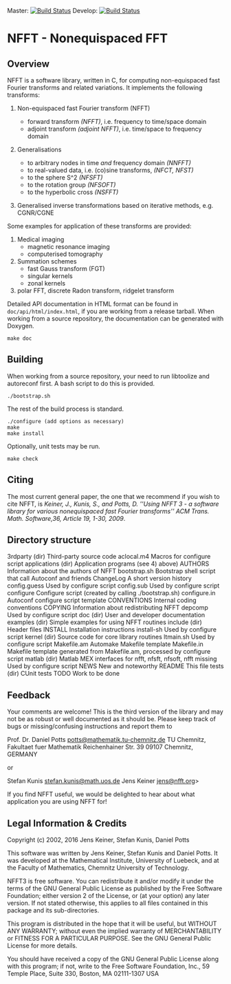 Master: [![Build Status](https://travis-ci.org/NFFT/nfft_new.svg?branch=master)](https://travis-ci.org/NFFT/nfft_new)
Develop: [![Build Status](https://travis-ci.org/NFFT/nfft_new.svg?branch=develop)](https://travis-ci.org/NFFT/nfft_new)

NFFT - Nonequispaced FFT
=========================

Overview
--------
NFFT is a software library, written in C, for computing non-equispaced fast 
Fourier transforms and related variations. It implements the following
transforms:

1. Non-equispaced fast Fourier transform (NFFT)
    - forward transform *(NFFT)*, i.e. frequency to time/space domain
    - adjoint transform *(adjoint NFFT)*, i.e. time/space to frequency domain

2. Generalisations
    - to arbitrary nodes in time *and* frequency domain *(NNFFT)*
    - to real-valued data, i.e. (co)sine transforms, *(NFCT, NFST)*
    - to the sphere S^2 *(NFSFT)*
    - to the rotation group *(NFSOFT)*
    - to the hyperbolic cross *(NSFFT)*

3. Generalised inverse transformations based on iterative methods, e.g. CGNR/CGNE

Some examples for application of these transforms are provided:

1. Medical imaging
    - magnetic resonance imaging
    - computerised tomography
2. Summation schemes
    - fast Gauss transform (FGT)
    - singular kernels
    - zonal kernels
3. polar FFT, discrete Radon transform, ridgelet transform

Detailed API documentation in HTML format can be found in
`doc/api/html/index.html`, if you are working from a release tarball. 
When working from a source repository, the documentation can be 
generated with Doxygen.
```
make doc
```

Building
--------
When working from a source repository, your need to run libtoolize and autoreconf first. A bash script to do this is provided.
```
./bootstrap.sh
```

The rest of the build process is standard. 
```
./configure (add options as necessary)
make
make install
```

Optionally, unit tests may be run.
```
make check
```

Citing
------
The most current general paper, the one that we recommend if you wish to cite NFFT, is *Keiner, J., Kunis, S., and Potts, D.
''Using NFFT 3 - a software library for various nonequispaced fast Fourier transforms''
ACM Trans. Math. Software,36, Article 19, 1-30, 2009*.

Directory structure
-------------------
3rdparty (dir)	    Third-party source code
aclocal.m4		      Macros for configure script
applications (dir)	Application programs (see 4) above)
AUTHORS			        Information about the authors of NFFT
bootstrap.sh	      Bootstrap shell script that call Autoconf and friends
ChangeLog		        A short version history
config.guess        Used by configure script
config.sub          Used by configure script
configure           Configure script (created by calling ./bootstrap.sh)
configure.in        Autoconf configure script template
CONVENTIONS         Internal coding conventions
COPYING             Information about redistributing NFFT
depcomp             Used by configure script
doc (dir)           User and developer documentation
examples (dir)      Simple examples for using NFFT routines
include (dir)       Header files
INSTALL             Installation instructions
install-sh          Used by configure script
kernel (dir)        Source code for core library routines
ltmain.sh           Used by configure script
Makefile.am         Automake Makefile template
Makefile.in         Makefile template generated from Makefile.am,
                    processed by configure script
matlab (dir)        Matlab MEX interfaces for nfft, nfsft, nfsoft, nfft
missing             Used by configure script
NEWS                New and noteworthy
README              This file
tests (dir)         CUnit tests
TODO                Work to be done

Feedback
--------
Your comments are welcome! This is the third version of the library and may
not be as robust or well documented as it should be. Please keep track of bugs
or missing/confusing instructions and report them to

  Prof. Dr. Daniel Potts <potts@mathematik.tu-chemnitz.de>
  TU Chemnitz, Fakultaet fuer Mathematik
  Reichenhainer Str. 39
  09107 Chemnitz, GERMANY

or

  Stefan Kunis           <stefan.kunis@math.uos.de>
  Jens Keiner            <jens@nfft.org>>

If you find NFFT useful, we would be delighted to hear about what application
you are using NFFT for!

Legal Information & Credits
---------------------------
Copyright (c) 2002, 2016 Jens Keiner, Stefan Kunis, Daniel Potts

This software was written by Jens Keiner, Stefan Kunis and Daniel Potts.
It was developed at the Mathematical Institute, University of
Luebeck, and at the Faculty of Mathematics, Chemnitz University of Technology.

NFFT3 is free software. You can redistribute it and/or modify it under the
terms of the GNU General Public License as published by the Free Software
Foundation; either version 2 of the License, or (at your option) any later
version. If not stated otherwise, this applies to all files contained in this
package and its sub-directories.

This program is distributed in the hope that it will be useful,
but WITHOUT ANY WARRANTY; without even the implied warranty of
MERCHANTABILITY or FITNESS FOR A PARTICULAR PURPOSE.  See the
GNU General Public License for more details.

You should have received a copy of the GNU General Public License
along with this program; if not, write to the Free Software
Foundation, Inc., 59 Temple Place, Suite 330, Boston, MA  02111-1307  USA
